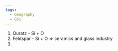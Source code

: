 ```yaml
---
tags:
  - Geography
  - GS1
---
```

1. Quratz - Si + O
2. Feldspar - Si + O => ceramics and glass industry
3. 